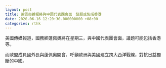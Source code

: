 ```yaml
---
layout: post
title: 蓬佩奧據報將與中國代表團會面　議題或包括香港
date: 2020-06-16 12:20:30.000000000 +08:00
categories: rthk
---
```


美國傳媒報道，國務卿蓬佩奧將在星期三，與中國代表團會面，議題可能包括香港等。

而歐盟成員國外長與蓬佩奧開會，呼籲歐洲與美國建立跨大西洋戰線，對抗日益獨斷的中國。
